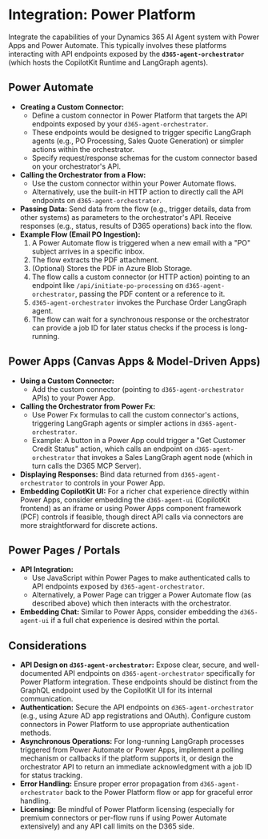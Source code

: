 # Integration: Power Platform

Integrate the capabilities of your Dynamics 365 AI Agent system with Power Apps and Power Automate. This typically involves these platforms interacting with API endpoints exposed by the **`d365-agent-orchestrator`** (which hosts the CopilotKit Runtime and LangGraph agents).

## Power Automate

*   **Creating a Custom Connector:**
    *   Define a custom connector in Power Platform that targets the API endpoints exposed by your `d365-agent-orchestrator`.
    *   These endpoints would be designed to trigger specific LangGraph agents (e.g., PO Processing, Sales Quote Generation) or simpler actions within the orchestrator.
    *   Specify request/response schemas for the custom connector based on your orchestrator's API.
*   **Calling the Orchestrator from a Flow:**
    *   Use the custom connector within your Power Automate flows.
    *   Alternatively, use the built-in HTTP action to directly call the API endpoints on `d365-agent-orchestrator`.
*   **Passing Data:** Send data from the flow (e.g., trigger details, data from other systems) as parameters to the orchestrator's API. Receive responses (e.g., status, results of D365 operations) back into the flow.
*   **Example Flow (Email PO Ingestion):**
    1.  A Power Automate flow is triggered when a new email with a "PO" subject arrives in a specific inbox.
    2.  The flow extracts the PDF attachment.
    3.  (Optional) Stores the PDF in Azure Blob Storage.
    4.  The flow calls a custom connector (or HTTP action) pointing to an endpoint like `/api/initiate-po-processing` on `d365-agent-orchestrator`, passing the PDF content or a reference to it.
    5.  `d365-agent-orchestrator` invokes the Purchase Order LangGraph agent.
    6.  The flow can wait for a synchronous response or the orchestrator can provide a job ID for later status checks if the process is long-running.

## Power Apps (Canvas Apps & Model-Driven Apps)

*   **Using a Custom Connector:**
    *   Add the custom connector (pointing to `d365-agent-orchestrator` APIs) to your Power App.
*   **Calling the Orchestrator from Power Fx:**
    *   Use Power Fx formulas to call the custom connector's actions, triggering LangGraph agents or simpler actions in `d365-agent-orchestrator`.
    *   Example: A button in a Power App could trigger a "Get Customer Credit Status" action, which calls an endpoint on `d365-agent-orchestrator` that invokes a Sales LangGraph agent node (which in turn calls the D365 MCP Server).
*   **Displaying Responses:** Bind data returned from `d365-agent-orchestrator` to controls in your Power App.
*   **Embedding CopilotKit UI:** For a richer chat experience directly within Power Apps, consider embedding the `d365-agent-ui` (CopilotKit frontend) as an iframe or using Power Apps component framework (PCF) controls if feasible, though direct API calls via connectors are more straightforward for discrete actions.

## Power Pages / Portals

*   **API Integration:**
    *   Use JavaScript within Power Pages to make authenticated calls to API endpoints exposed by `d365-agent-orchestrator`.
    *   Alternatively, a Power Page can trigger a Power Automate flow (as described above) which then interacts with the orchestrator.
*   **Embedding Chat:** Similar to Power Apps, consider embedding the `d365-agent-ui` if a full chat experience is desired within the portal.

## Considerations

*   **API Design on `d365-agent-orchestrator`:** Expose clear, secure, and well-documented API endpoints on `d365-agent-orchestrator` specifically for Power Platform integration. These endpoints should be distinct from the GraphQL endpoint used by the CopilotKit UI for its internal communication.
*   **Authentication:** Secure the API endpoints on `d365-agent-orchestrator` (e.g., using Azure AD app registrations and OAuth). Configure custom connectors in Power Platform to use appropriate authentication methods.
*   **Asynchronous Operations:** For long-running LangGraph processes triggered from Power Automate or Power Apps, implement a polling mechanism or callbacks if the platform supports it, or design the orchestrator API to return an immediate acknowledgment with a job ID for status tracking.
*   **Error Handling:** Ensure proper error propagation from `d365-agent-orchestrator` back to the Power Platform flow or app for graceful error handling.
*   **Licensing:** Be mindful of Power Platform licensing (especially for premium connectors or per-flow runs if using Power Automate extensively) and any API call limits on the D365 side.
